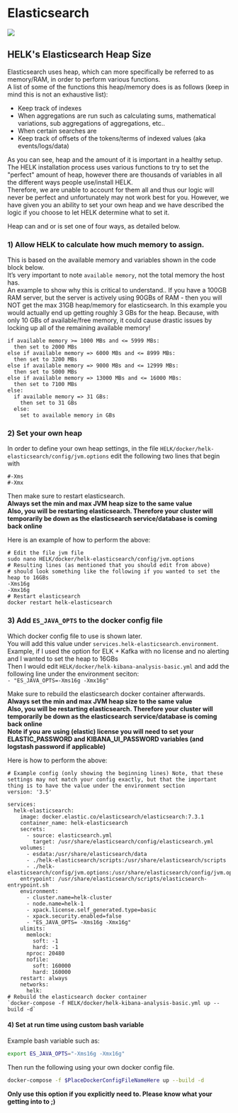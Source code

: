 # Elasticsearch

![](../images/ELASTICSEARCH-Design.png)

## HELK's Elasticsearch Heap Size

Elasticsearch uses heap, which can more specifically be referred to as memory/RAM, in order to perform various functions.  
A list of some of the functions this heap/memory does is as follows (keep in mind this is not an exhaustive list):
* Keep track of indexes
* When aggregations are run such as calculating sums, mathematical variations, sub aggregations of aggregations, etc..
* When certain searches are 
* Keep track of offsets of the tokens/terms of indexed values (aka events/logs/data)

As you can see, heap and the amount of it is important in a healthy setup. The HELK installation process uses various functions to try to set the "perfect" amount of heap, however there are thousands of variables in all the different ways people use/install HELK.  
Therefore, we are unable to account for them all and thus our logic will never be perfect and unfortunately may not work best for you. However, we have given you an ability to set your own heap and we have described the logic if you choose to let HELK determine what to set it.  

Heap can and or is set one of four ways, as detailed below.

### 1) Allow HELK to calculate how much memory to assign.

This is based on the available memory and variables shown in the code block below.  
It’s very important to note `available memory`, not the total memory the host has.  
An example to show why this is critical to understand.. If you have a 100GB RAM server, but the server is actively using 90GBs of RAM - then you will NOT get the max 31GB heap/memory for elasticsearch. In this example you would actually end up getting roughly 3 GBs for the heap. Because, with only 10 GBs of available/free memory, it could cause drastic issues by locking up all of the remaining available memory!

```
if available memory >= 1000 MBs and <= 5999 MBs:
  then set to 2000 MBs
else if available memory => 6000 MBs and <= 8999 MBs:
  then set to 3200 MBs
else if available memory => 9000 MBs and <= 12999 MBs:
  then set to 5000 MBs
else if available memory => 13000 MBs and <= 16000 MBs:
  then set to 7100 MBs
else:
  if available memory => 31 GBs:
    then set to 31 GBs
  else:
    set to available memory in GBs
```

### 2) Set your own heap
In order to define your own heap settings, in the file `HELK/docker/helk-elasticsearch/config/jvm.options`
edit the following two lines that begin with

`#-Xms`  
`#-Xmx`

Then make sure to restart elasticsearch.  
**Always set the min and max JVM heap size to the same value  
Also, you will be restarting elasticsearch. Therefore your cluster will temporarily be down as the elasticsearch service/database is coming back online**

Here is an example of how to perform the above:

```
# Edit the file jvm file
sudo nano HELK/docker/helk-elasticsearch/config/jvm.options
# Resulting lines (as mentioned that you should edit from above)
# should look something like the following if you wanted to set the heap to 16GBs
-Xms16g
-Xmx16g
# Restart elasticsearch
docker restart helk-elasticsearch
```

### 3) Add `ES_JAVA_OPTS` to the docker config file

Which docker config file to use is shown later.  
You will add this value under `services.helk-elasticsearch.environment`. 
Example, if I used the option for ELK + Kafka with no license and no alerting and I wanted to set the heap to 16GBs  
Then I would edit `HELK/docker/helk-kibana-analysis-basic.yml` and add the following line under the environment seciton:  
`- "ES_JAVA_OPTS=-Xms16g -Xmx16g"`

Make sure to rebuild the elasticsearch docker container afterwards.  
**Always set the min and max JVM heap size to the same value  
Also, you will be restarting elasticsearch. Therefore your cluster will temporarily be down as the elasticsearch service/database is coming back online**  
**Note if you are using (elastic) license you will need to set your ELASTIC_PASSWORD and KIBANA_UI_PASSWORD variables (and logstash password if applicable)**

Here is how to perform the above:

```
# Example config (only showing the beginning lines) Note, that these settings may not match your config exactly, but that the important thing is to have the value under the environment section
version: '3.5'

services:
  helk-elasticsearch:
    image: docker.elastic.co/elasticsearch/elasticsearch:7.3.1
    container_name: helk-elasticsearch
    secrets:
      - source: elasticsearch.yml
        target: /usr/share/elasticsearch/config/elasticsearch.yml
    volumes:
      - esdata:/usr/share/elasticsearch/data
      - ./helk-elasticsearch/scripts:/usr/share/elasticsearch/scripts
      - ./helk-elasticsearch/config/jvm.options:/usr/share/elasticsearch/config/jvm.options
    entrypoint: /usr/share/elasticsearch/scripts/elasticsearch-entrypoint.sh
    environment:
      - cluster.name=helk-cluster
      - node.name=helk-1
      - xpack.license.self_generated.type=basic
      - xpack.security.enabled=false
      - "ES_JAVA_OPTS= -Xms16g -Xmx16g"
    ulimits:
      memlock:
        soft: -1
        hard: -1
      nproc: 20480
      nofile:
        soft: 160000
        hard: 160000
    restart: always
    networks:
      helk:
# Rebuild the elasticsearch docker container
`docker-compose -f HELK/docker/helk-kibana-analysis-basic.yml up --build -d`
```

#### 4) Set at run time using custom bash variable

Example bash variable such as: 

```bash
export ES_JAVA_OPTS="-Xms16g -Xmx16g"
```

Then run the following using your own docker config file.

```bash
docker-compose -f $PlaceDockerConfigFileNameHere up --build -d
```

**Only use this option if you explicitly need to. Please know what your getting into to ;)**
